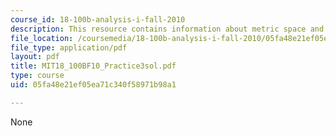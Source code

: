 ```yaml
---
course_id: 18-100b-analysis-i-fall-2010
description: This resource contains information about metric space and Euclidean metric.
file_location: /coursemedia/18-100b-analysis-i-fall-2010/05fa48e21ef05ea71c340f58971b98a1_MIT18_100BF10_Practice3sol.pdf
file_type: application/pdf
layout: pdf
title: MIT18_100BF10_Practice3sol.pdf
type: course
uid: 05fa48e21ef05ea71c340f58971b98a1

---
```

None